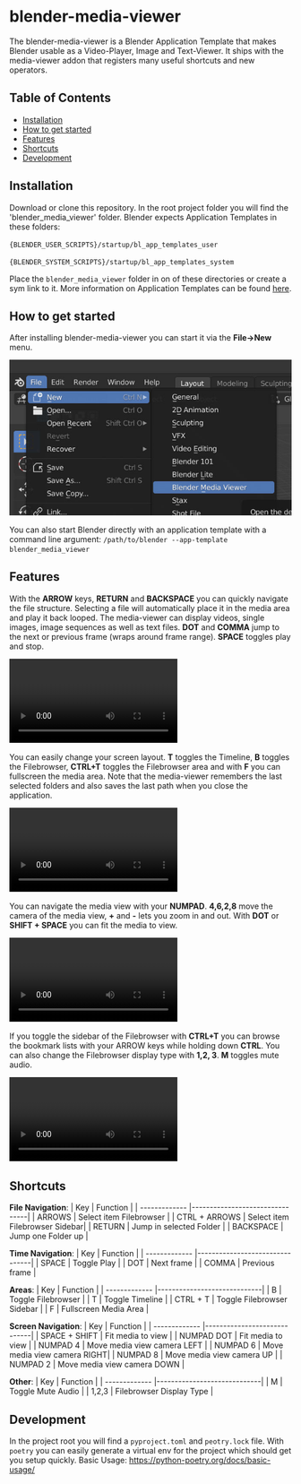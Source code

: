 # blender-media-viewer
The blender-media-viewer is a Blender Application Template that makes Blender usable as a Video-Player, Image and Text-Viewer.
It ships with the media-viewer addon that registers many useful shortcuts and new operators.

## Table of Contents
- [Installation](#installation)
- [How to get started](#how-to-get-started)
- [Features](#features)
- [Shortcuts](#shortcuts)
- [Development](#development)

## Installation
Download or clone this repository.
In the root project folder you will find the 'blender_media_viewer' folder.
Blender expects Application Templates in these folders:

`{BLENDER_USER_SCRIPTS}/startup/bl_app_templates_user`

`{BLENDER_SYSTEM_SCRIPTS}/startup/bl_app_templates_system`

Place the `blender_media_viewer` folder in on of these directories or create a sym link to it. More information on Application Templates can be found [here](https://docs.blender.org/manual/en/latest/advanced/app_templates.html).

## How to get started
After installing blender-media-viewer you can start it via the **File->New** menu.

![image info](./docs/images/start_media_viewer.jpg)

You can also start Blender directly with an application template with a command line argument:
`/path/to/blender --app-template blender_media_viewer`

## Features

With the **ARROW** keys, **RETURN** and **BACKSPACE** you can quickly navigate the file structure. Selecting a file will automatically place it in the media area and play it back looped. The media-viewer can display videos, single images, image sequences as well as text files. **DOT** and **COMMA** jump to the next or previous frame (wraps around frame range). **SPACE** toggles play and stop.

![](./docs/videos/file_navigation.mp4)

You can easily change your screen layout. **T** toggles the Timeline, **B** toggles the Filebrowser, **CTRL+T** toggles the Filebrowser area and with **F** you can fullscreen the media area. Note that the media-viewer remembers the last selected folders and also saves the last path when you close the application.

![](./docs/videos/toggle_areas.mp4)


You can navigate the media view with your **NUMPAD**. **4,6,2,8** move the camera of the media view, **+** and **-** lets you zoom in and out. With **DOT** or **SHIFT + SPACE** you can fit the media to view.

![](./docs/videos/screen_navigation.mp4)


If you toggle the sidebar of the Filebrowser with **CTRL+T** you can browse the bookmark lists with your ARROW keys while holding down **CTRL**. You can also change the Filebrowser display type with **1,2, 3**. **M** toggles mute audio.

![](./docs/videos/filebrowser_extra.mp4)


## Shortcuts

**File Navigation**:
| Key           | Function                       |
| ------------- |--------------------------------|
| ARROWS        | Select item Filebrowser        |
| CTRL + ARROWS | Select item Filebrowser Sidebar|
| RETURN        | Jump in selected Folder        |
| BACKSPACE     | Jump one Folder up             |


**Time Navigation**:
| Key           | Function                       |
| ------------- |--------------------------------|
| SPACE         | Toggle Play                    |
| DOT           | Next frame                     |
| COMMA         | Previous frame                 |


**Areas**:
| Key           | Function                    |
| ------------- |-----------------------------|
| B             | Toggle Filebrowser          |
| T             | Toggle Timeline             |
| CTRL + T      | Toggle Filebrowser Sidebar  |
| F             | Fullscreen Media Area       |


**Screen Navigation**:
| Key           | Function                    |
| ------------- |-----------------------------|
| SPACE + SHIFT | Fit media to view           |
| NUMPAD DOT    | Fit media to view           |
| NUMPAD 4      | Move media view camera LEFT |
| NUMPAD 6      | Move media view camera RIGHT|
| NUMPAD 8      | Move media view camera UP   |
| NUMPAD 2      | Move media view camera DOWN |

**Other**:
| Key           | Function                    |
| ------------- |-----------------------------|
| M             | Toggle Mute Audio           |
| 1,2,3         | Filebrowser Display Type    |


## Development
In the project root you will find a `pyproject.toml` and `peotry.lock` file.
With `poetry` you can easily generate a virtual env for the project which should get you setup quickly.
Basic Usage: https://python-poetry.org/docs/basic-usage/
